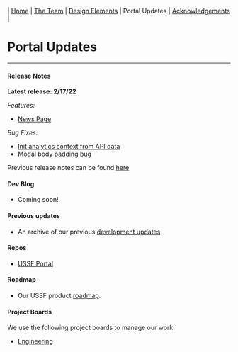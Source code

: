 | [Home](https://ussf-orbit.github.io/ussf-portal) | [The Team](https://ussf-orbit.github.io/ussf-portal/the-team)  | [Design Elements](https://ussf-orbit.github.io/ussf-portal/design-elements) | Portal Updates | [Acknowledgements](https://ussf-orbit.github.io/ussf-portal/acknowledgements) |

# Portal Updates

---

#### Release Notes

**Latest release: 2/17/22**

*Features:*

- [News Page](https://github.com/USSF-ORBIT/ussf-portal-client/pull/512)

*Bug Fixes:*

- [Init analytics context from API data](https://github.com/USSF-ORBIT/ussf-portal-client/issues/504)
- [Modal body padding bug](https://github.com/USSF-ORBIT/ussf-portal-client/issues/515)

Previous release notes can be found [here](https://github.com/USSF-ORBIT/ussf-portal-client/releases)

#### Dev Blog

- Coming soon!

#### Previous updates

- An archive of our previous [development updates](development-updates).

#### Repos

- [USSF Portal](https://github.com/USSF-ORBIT/ussf-portal-client)

#### Roadmap

- Our USSF product [roadmap](USSF-Portal-Product-Roadmap).

#### Project Boards

We use the following project boards to manage our work:

- [Engineering](https://github.com/orgs/USSF-ORBIT/projects/3)
